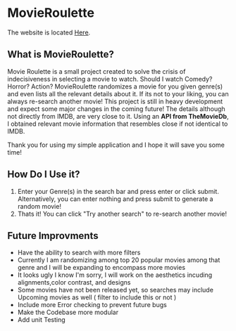 # MovieRoulette 
  The website is located [Here](https://punjordi.github.io/MovieRoulette/).

## What is MovieRoulette?

  Movie Roulette is a small project created to solve the crisis of indecisiveness in selecting a movie to watch. Should I watch Comedy? Horror? Action? MovieRoulette randomizes a movie for you given genre(s) and even lists all the relevant details about it. If its not to your liking, you can always re-search another movie! This project is still in heavy development and expect some major changes in the coming future! The details although not directly from IMDB, are very close to it. Using an **API from TheMovieDb**, I obtained relevant movie information that resembles close if not identical to IMDB.
  
  Thank you for using my simple application and I hope it will save you some time!
  
 ## How Do I Use it?
 
 1. Enter your Genre(s) in the search bar and press enter or click submit. Alternatively, you can enter nothing and press submit to generate a random movie!
 2. Thats it! You can click "Try another search" to re-search another movie!
 
 
 ## Future Improvments
 
 - Have the ability to search with more filters
 - Currently I am randomizing among top 20 popular movies among that genre and I will be expanding to encompass more movies
 - It looks ugly I know I'm sorry, I will work on the aesthetics incuding alignments,color contrast, and designs 
 - Some movies have not been released yet, so searches may include Upcoming movies as well ( filter to include this or not )
 - Include more Error checking to prevent future bugs
 - Make the Codebase more modular 
 - Add unit Testing
 



